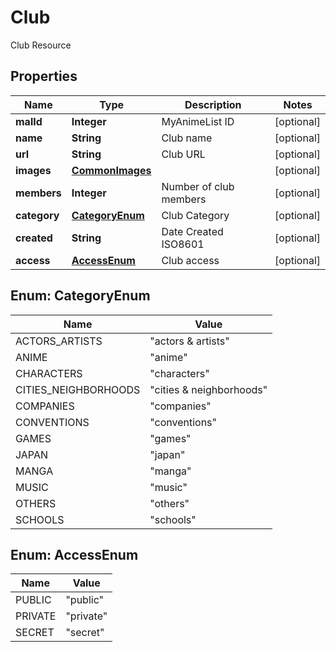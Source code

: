 

# Club

Club Resource

## Properties

| Name | Type | Description | Notes |
|------------ | ------------- | ------------- | -------------|
|**malId** | **Integer** | MyAnimeList ID |  [optional] |
|**name** | **String** | Club name |  [optional] |
|**url** | **String** | Club URL |  [optional] |
|**images** | [**CommonImages**](CommonImages.md) |  |  [optional] |
|**members** | **Integer** | Number of club members |  [optional] |
|**category** | [**CategoryEnum**](#CategoryEnum) | Club Category |  [optional] |
|**created** | **String** | Date Created ISO8601 |  [optional] |
|**access** | [**AccessEnum**](#AccessEnum) | Club access |  [optional] |



## Enum: CategoryEnum

| Name | Value |
|---- | -----|
| ACTORS_ARTISTS | &quot;actors &amp; artists&quot; |
| ANIME | &quot;anime&quot; |
| CHARACTERS | &quot;characters&quot; |
| CITIES_NEIGHBORHOODS | &quot;cities &amp; neighborhoods&quot; |
| COMPANIES | &quot;companies&quot; |
| CONVENTIONS | &quot;conventions&quot; |
| GAMES | &quot;games&quot; |
| JAPAN | &quot;japan&quot; |
| MANGA | &quot;manga&quot; |
| MUSIC | &quot;music&quot; |
| OTHERS | &quot;others&quot; |
| SCHOOLS | &quot;schools&quot; |



## Enum: AccessEnum

| Name | Value |
|---- | -----|
| PUBLIC | &quot;public&quot; |
| PRIVATE | &quot;private&quot; |
| SECRET | &quot;secret&quot; |



